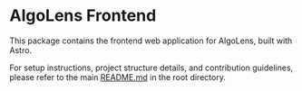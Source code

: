 # AlgoLens Frontend

This package contains the frontend web application for AlgoLens, built with Astro.

For setup instructions, project structure details, and contribution guidelines, please refer to the main [README.md](../../README.md) in the root directory.
